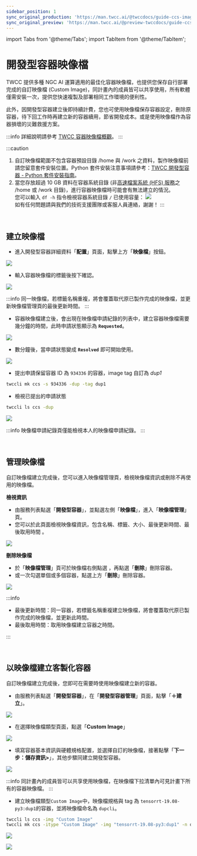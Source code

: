 ```yaml
---
sidebar_position: 1
sync_original_production: 'https://man.twcc.ai/@twccdocs/guide-ccs-image-zh' 
sync_original_preview: 'https://man.twcc.ai/@preview-twccdocs/guide-ccs-image-zh' 
---
```


import Tabs from '@theme/Tabs';
import TabItem from '@theme/TabItem';

# 開發型容器映像檔

TWCC 提供多種 NGC AI 運算適用的最佳化容器映像檔，也提供您保存自行部署完成的自訂映像檔 (Custom Image)，同計畫內的成員皆可以共享使用，所有軟體僅需安裝一次，提供您快速複製及部署相同工作環境的便利性。

此外，因開發型容器建立後即持續計費，您也可使用映像檔保存容器設定，刪除原容器，待下回工作時再建立新的容器續用，節省開發成本。或是使用映像檔作為容器損壞的災難救援方案。

:::info
詳細說明請參考 [<ins>TWCC 容器映像檔概觀</ins>](../../../ccs-interactive-container-concepts-images/overview.md)。
:::

:::caution
1. 自訂映像檔範圍不包含容器預設目錄 /home 與 /work 之資料，製作映像檔前請您留意套件安裝位置。Python 套件安裝注意事項請參考：[<ins>TWCC 開發型容器 - Python 套件安裝指南</ins>](../../tutorials/python-package-installation.md)。
2. 當您存放超過 10 GB 資料在容器系統目錄 (非[<ins>高速檔案系統 (HFS) 服務</ins>](/docs/hfs/overview.md)之 /home 或 /work 目錄)，進行容器映像檔時可能會有無法建立的情況。<br/>
您可以輸入 `df -h` 指令檢視容器系統目錄 `/` 已使用容量：
![](https://cos.twcc.ai/SYS-MANUAL/uploads/upload_eeeecf274c536f0c7c8ce65c910ec9a5.png)<br/>
如有任何問題請與我們的技術支援團隊或客服人員連絡，謝謝！
:::

<br/>


## 建立映像檔

<Tabs>
<TabItem value="TWCC 入口網站" label="TWCC 入口網站">

* 進入開發型容器詳細資料「**配置**」頁面，點擊上方「**映像檔**」按鈕。

![](https://cos.twcc.ai/SYS-MANUAL/uploads/upload_a7923ba9f07c380b15dd5bce935a024c.png)

* 輸入容器映像檔的標籤後按下確認。

![](https://cos.twcc.ai/SYS-MANUAL/uploads/upload_1bc9b6571dedf8062bb764d5302024fd.png)

:::info
同一映像檔，若標籤名稱重複，將會覆蓋取代原已製作完成的映像檔，並更新映像檔管理頁的最後更新時間。
:::

* 容器映像檔建立後，會出現在映像檔申請紀錄的列表中，建立容器映像檔需要幾分鐘的時間，此時申請狀態顯示為 **`Requested`**。

![](https://cos.twcc.ai/SYS-MANUAL/uploads/upload_7d9df0bc54e0a7a38f2d56c4c3f1d27e.png)

* 數分鐘後，當申請狀態變成 **`Resolved`** 即可開始使用。

![](https://cos.twcc.ai/SYS-MANUAL/uploads/upload_6af43c87f1117cb2e304c863bcad2b71.png)

</TabItem>
<TabItem value="TWCC CLI" label="TWCC CLI">

- 提出申請保留容器 ID 為 `934336` 的容器，image tag 自訂為 *dup1*

```bash
twccli mk ccs -s 934336 -dup -tag dup1 
```

- 檢視已提出的申請狀態

```bash
twccli ls ccs -dup
```

![](https://cos.twcc.ai/SYS-MANUAL/uploads/upload_3b392366c438096c660347681dd81ca7.png)

</TabItem>
</Tabs>

:::info
映像檔申請紀錄頁僅能檢視本人的映像檔申請紀錄。
:::

<br/>

## 管理映像檔

自訂映像檔建立完成後，您可以進入映像檔管理頁，檢視映像檔資訊或刪除不再使用的映像檔。

<Tabs>
<TabItem value="TWCC 入口網站" label="TWCC 入口網站">

**檢視資訊**

* 由服務列表點選「**開發型容器**」，並點選左側「**映像檔**」，進入「**映像檔管理**」頁。
* 您可以於此頁面檢視映像檔資訊，包含名稱、標籤、大小、最後更新時間、最後取用時間 。

![](https://cos.twcc.ai/SYS-MANUAL/uploads/upload_2450432707f13611a571d4fc1de2e52c.png)

**刪除映像檔**
    
* 於「**映像檔管理**」頁可於映像檔右側點選 <i class="fa fa-ellipsis-v fa-20" aria-hidden="true"></i> ，再點選「**刪除**」刪除容器。
* 或一次勾選單個或多個容器，點選上方「**刪除**」刪除容器。

![](https://cos.twcc.ai/SYS-MANUAL/uploads/upload_a53986b8479d385569553534df485e28.png)

</TabItem>
<TabItem value="TWCC CLI" label="TWCC CLI (TBD)">

</TabItem>
</Tabs>

:::info

- 最後更新時間：同一容器，若標籤名稱重複建立映像檔，將會覆蓋取代原已製作完成的映像檔，並更新此時間。
- 最後取用時間：取用映像檔建立容器之時間。

:::

<br/>

## 以映像檔建立客製化容器

自訂映像檔建立完成後，您即可在需要時使用映像檔建立新的容器。

<Tabs>
<TabItem value="TWCC 入口網站" label="TWCC 入口網站">

* 由服務列表點選「**開發型容器**」，在「**開發型容器管理**」頁面，點擊「**＋建立**」。

![](https://cos.twcc.ai/SYS-MANUAL/uploads/upload_b37bee938bd721730915748172a65af5.png)

* 在選擇映像檔類型頁面，點選「**Custom Image**」

![](https://cos.twcc.ai/SYS-MANUAL/uploads/upload_6b4d16146fd711ad59295daf16fc1451.png)

* 填寫容器基本資訊與硬體規格配置，並選擇自訂的映像檔，接著點擊「**下一步：儲存資訊>**」，其他步驟同建立開發型容器。

![](https://cos.twcc.ai/SYS-MANUAL/uploads/upload_279027f39a467170fd2fa7b1ea2c4526.png)

:::info
同計畫內的成員皆可以共享使用映像檔，在映像檔下拉清單內可見計畫下所有的容器映像檔。
:::

</TabItem>
<TabItem value="TWCC CLI" label="TWCC CLI">

- 建立映像檔類型`Custom Image`中，映像檔規格與 tag 為 `tensorrt-19.08-py3:dup1`的容器，並將映像檔命名為 `dupcli`。

```bash
twccli ls ccs -img "Custom Image"
twccli mk ccs -itype "Custom Image" -img "tensorrt-19.08-py3:dup1" -n dupcli
```

![](https://cos.twcc.ai/SYS-MANUAL/uploads/upload_3310c270ae57370c22704b470cccbe60.png)

![](https://cos.twcc.ai/SYS-MANUAL/uploads/upload_6b2071ecdbafd5db2f98fbbf11b3e2ea.png)

</TabItem>
</Tabs>